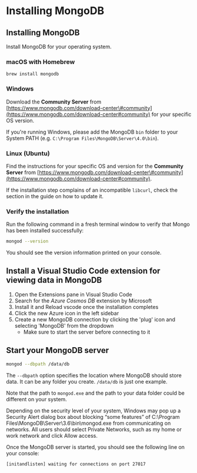 # Installing MongoDB

## Installing MongoDB

Install MongoDB for your operating system.

### macOS with Homebrew

```text
brew install mongodb
```

### Windows

Download the **Community Server** from [https://www.mongodb.com/download-center\#community](https://www.mongodb.com/download-center#community) for your specific OS version.

If you're running Windows, please add the MongoDB `bin` folder to your System PATH \(e.g. `C:\Program Files\MongoDB\Server\4.0\bin`\).

### Linux \(Ubuntu\)

Find the instructions for your specific OS and version for the **Community Server** from [https://www.mongodb.com/download-center\#community](https://www.mongodb.com/download-center#community).

If the installation step complains of an incompatible `libcurl`, check the section in the guide on how to update it.

### Verify the installation

Run the following command in a fresh terminal window to verify that Mongo has been installed successfully:

```bash
mongod --version
```

You should see the version information printed on your console.

## Install a Visual Studio Code extension for viewing data in MongoDB

1. Open the Extensions pane in Visual Studio Code
2. Search for the _Azure Cosmos DB_ extension by Microsoft
3. Install it and Reload vscode once the installation completes
4. Click the new Azure icon in the left sidebar
5. Create a new MongoDB connection by clicking the 'plug' icon and selecting 'MongoDB' from the dropdown
   * Make sure to start the server before connecting to it

## Start your MongoDB server

```bash
mongod --dbpath /data/db
```

The `--dbpath` option specifies the location where MongoDB should store data. It can be any folder you create. `/data/db` is just one example.

Note that the path to `mongod.exe` and the path to your data folder could be different on your system.

Depending on the security level of your system, Windows may pop up a Security Alert dialog box about blocking “some features” of C:\Program Files\MongoDB\Server\3.6\bin\mongod.exe from communicating on networks. All users should select Private Networks, such as my home or work network and click Allow access.

Once the MongoDB server is started, you should see the following line on your console:

```text
[initandlisten] waiting for connections on port 27017
```

